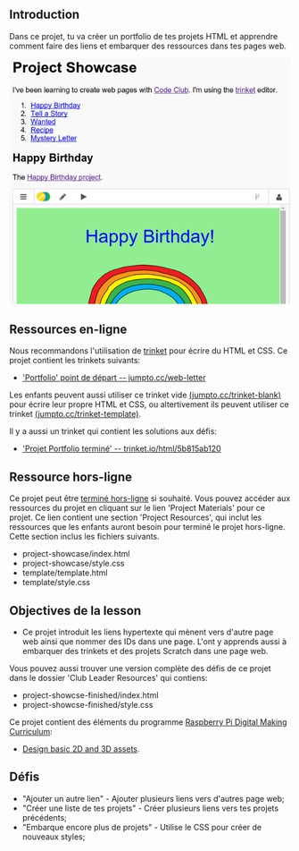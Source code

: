 ## Introduction

Dans ce projet, tu va créer un portfolio de tes projets HTML et apprendre comment faire des liens et embarquer des ressources dans tes pages web.

![screenshot](images/showcase-intro.png)

## Ressources en-ligne

Nous recommandons l'utilisation de [trinket](https://trinket.io/) pour écrire du HTML et CSS. Ce projet contient les trinkets suivants:

+ ['Portfolio' point de départ  -- jumpto.cc/web-letter](http://jumpto.cc/web-letter)

Les enfants peuvent aussi utiliser ce trinket vide [(jumpto.cc/trinket-blank)](http://jumpto.cctrinket-blank) pour écrire leur propre HTML et CSS, ou altertivement ils peuvent utiliser ce trinket [(jumpto.cc/trinket-template)](http://jumpto.cc/trinket-template).

Il y a aussi un trinket qui contient les solutions aux défis:

+ ['Projet Portfolio terminé' -- trinket.io/html/5b815ab120](https://trinket.io/html/5b815ab120)

## Ressource hors-ligne
Ce projet peut être [terminé hors-ligne](https://www.codeclubprojects.org/en-GB/resources/webdev-working-offline/) si souhaité. Vous pouvez accéder aux ressources du projet en cliquant sur le lien 'Project Materials' pour ce projet. Ce lien contient une section 'Project Resources', qui inclut les ressources que les enfants auront besoin pour terminé le projet hors-ligne. Cette section inclus les fichiers suivants.

+ project-showcase/index.html
+ project-showcase/style.css
+ template/template.html
+ template/style.css

## Objectives de la lesson
+ Ce projet introduit les liens hypertexte qui mènent vers d'autre page web ainsi que nommer des IDs dans une page. L'ont y apprends aussi à embarquer des trinkets et des projets Scratch dans une page web.

Vous pouvez aussi trouver une version complète des défis de ce projet dans le dossier 'Club Leader Resources' qui contiens:

+ project-showcse-finished/index.html
+ project-showcse-finished/style.css

Ce projet contient des éléments du programme [Raspberry Pi Digital Making Curriculum](http://rpf.io/curriculum):

+ [Design basic 2D and 3D assets](https://www.raspberrypi.org/curriculum/design/creator).

## Défis
+ "Ajouter un autre lien" - Ajouter plusieurs liens vers d'autres page web;
+ "Créer une liste de tes projets" - Créer plusieurs liens vers tes projets précédents;
+ "Embarque encore plus de projets" - Utilise le CSS pour créer de nouveaux styles;

